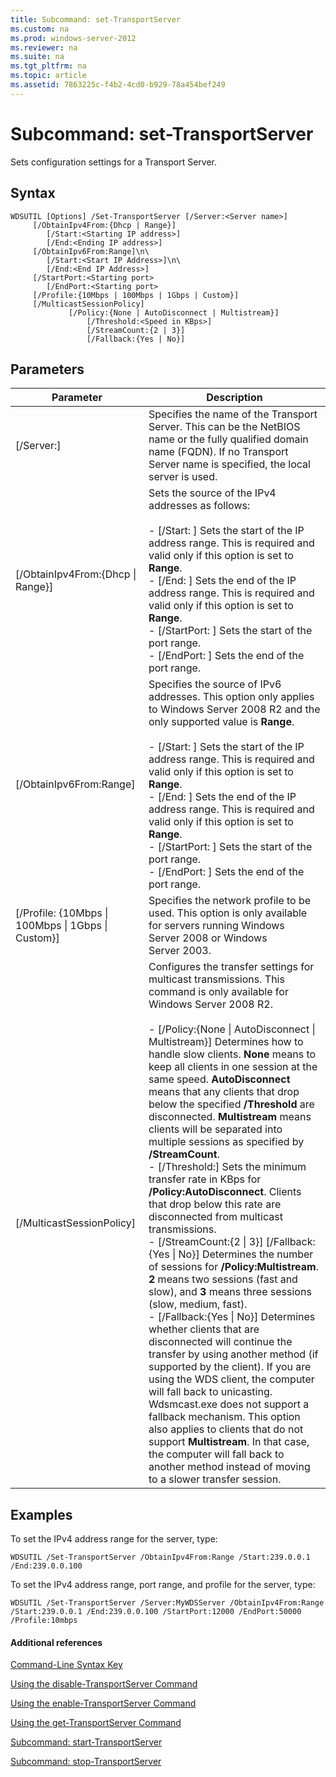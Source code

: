 ```yaml
---
title: Subcommand: set-TransportServer
ms.custom: na
ms.prod: windows-server-2012
ms.reviewer: na
ms.suite: na
ms.tgt_pltfrm: na
ms.topic: article
ms.assetid: 7863225c-f4b2-4cd0-b929-78a454bef249
---
```

# Subcommand: set-TransportServer
Sets configuration settings for a Transport Server.

## Syntax

```
WDSUTIL [Options] /Set-TransportServer [/Server:<Server name>]
     [/ObtainIpv4From:{Dhcp | Range}]
        [/Start:<Starting IP address>]
        [/End:<Ending IP address>]
     [/ObtainIpv6From:Range]\n\
        [/Start:<Start IP Address>]\n\
        [/End:<End IP Address>]      
     [/StartPort:<Starting port>
        [/EndPort:<Starting port>
     [/Profile:{10Mbps | 100Mbps | 1Gbps | Custom}]    
     [/MulticastSessionPolicy]
             [/Policy:{None | AutoDisconnect | Multistream}]
                 [/Threshold:<Speed in KBps>]
                 [/StreamCount:{2 | 3}]
                 [/Fallback:{Yes | No}]

```

## Parameters

|Parameter|Description|
|-------------|---------------|
|\[\/Server:<Server name>\]|Specifies the name of the Transport Server. This can be the NetBIOS name or the fully qualified domain name \(FQDN\). If no Transport Server name is specified, the local server is used.|
|\[\/ObtainIpv4From:{Dhcp &#124; Range}\]|Sets the source of the IPv4 addresses as follows:<br /><br />-   \[\/Start: <IP address>\]  Sets the start of the IP address range. This is required and valid only if this option is set to **Range**.<br />-   \[\/End: <IP address>\]  Sets the end of the IP address range. This is required and valid only if this option is set to **Range**.<br />-   \[\/StartPort: <port>\]  Sets the start of the port range.<br />-   \[\/EndPort: <port>\]  Sets the end of the port range.|
|\[\/ObtainIpv6From:Range\]|Specifies the source of IPv6 addresses. This option only applies to Windows Server 2008 R2 and the only supported value is **Range**.<br /><br />-   \[\/Start: <IP address>\]  Sets the start of the IP address range. This is required and valid only if this option is set to **Range**.<br />-   \[\/End: <IP address>\]  Sets the end of the IP address range. This is required and valid only if this option is set to **Range**.<br />-   \[\/StartPort: <port>\]  Sets the start of the port range.<br />-   \[\/EndPort: <port>\]  Sets the end of the port range.|
|\[\/Profile: {10Mbps &#124; 100Mbps &#124; 1Gbps &#124; Custom}\]|Specifies the network profile to be used. This option is only available for servers running Windows Server 2008 or Windows Server 2003.|
|\[\/MulticastSessionPolicy\]|Configures the transfer settings for multicast transmissions. This command is only available for Windows Server 2008 R2.<br /><br />-   \[\/Policy:{None &#124; AutoDisconnect &#124; Multistream}\]  Determines how to handle slow clients. **None** means to keep all clients in one session at the same speed. **AutoDisconnect** means that any clients that drop below the specified **\/Threshold** are disconnected. **Multistream** means clients will be separated into multiple sessions as specified by **\/StreamCount**.<br />-   \[\/Threshold:<Speed in KBps>\]  Sets the minimum transfer rate in KBps for **\/Policy:AutoDisconnect**. Clients that drop below this rate are disconnected from multicast transmissions.<br />-   \[\/StreamCount:{2 &#124; 3}\] \[\/Fallback:{Yes &#124; No}\]  Determines the number of sessions for **\/Policy:Multistream**. **2** means two sessions \(fast and slow\), and **3** means three sessions \(slow, medium, fast\).<br />-   \[\/Fallback:{Yes &#124; No}\]  Determines whether clients that are disconnected will continue the transfer by using another method \(if supported by the client\). If you are using the WDS client, the computer will fall back to unicasting. Wdsmcast.exe does not support a fallback mechanism. This option also applies to clients that do not support **Multistream**. In that case, the computer will fall back to another method instead of moving to a slower transfer session.|

## <a name="BKMK_examples"></a>Examples
To set the IPv4 address range for the server, type:

```
WDSUTIL /Set-TransportServer /ObtainIpv4From:Range /Start:239.0.0.1 /End:239.0.0.100
```

To set the IPv4 address range, port range, and profile for the server, type:

```
WDSUTIL /Set-TransportServer /Server:MyWDSServer /ObtainIpv4From:Range /Start:239.0.0.1 /End:239.0.0.100 /StartPort:12000 /EndPort:50000 /Profile:10mbps
```

#### Additional references
[Command-Line Syntax Key](Command-Line-Syntax-Key.md)

[Using the disable-TransportServer Command](Using-the-disable-TransportServer-Command.md)

[Using the enable-TransportServer Command](Using-the-enable-TransportServer-Command.md)

[Using the get-TransportServer Command](Using-the-get-TransportServer-Command.md)

[Subcommand: start-TransportServer](Subcommand--start-TransportServer.md)

[Subcommand: stop-TransportServer](Subcommand--stop-TransportServer.md)


